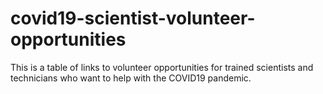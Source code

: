 # covid19-scientist-volunteer-opportunities
This is a table of links to volunteer opportunities for trained scientists and technicians who want to help with the COVID19 pandemic.
